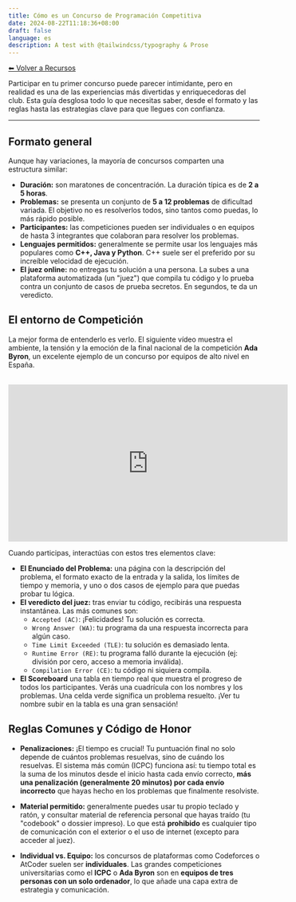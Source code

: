 ```yaml
---
title: Cómo es un Concurso de Programación Competitiva
date: 2024-08-22T11:18:36+08:00
draft: false
language: es
description: A test with @tailwindcss/typography & Prose
---
```



[⬅ Volver a Recursos](../)

Participar en tu primer concurso puede parecer intimidante, pero en realidad es una de las experiencias más divertidas y enriquecedoras del club. Esta guía desglosa todo lo que necesitas saber, desde el formato y las reglas hasta las estrategias clave para que llegues con confianza.

---

## Formato general

Aunque hay variaciones, la mayoría de concursos comparten una estructura similar:

*   **Duración:** son maratones de concentración. La duración típica es de **2 a 5 horas**.
*   **Problemas:** se presenta un conjunto de **5 a 12 problemas** de dificultad variada. El objetivo no es resolverlos todos, sino tantos como puedas, lo más rápido posible.
* **Participantes:** las competiciones pueden ser individuales o en equipos de hasta 3 integrantes que colaboran para resolver los problemas.
*   **Lenguajes permitidos:** generalmente se permite usar los lenguajes más populares como **C++, Java y Python**. C++ suele ser el preferido por su increíble velocidad de ejecución.
*   **El juez online:** no entregas tu solución a una persona. La subes a una plataforma automatizada (un "juez") que compila tu código y lo prueba contra un conjunto de casos de prueba secretos. En segundos, te da un veredicto.

## El entorno de Competición

La mejor forma de entenderlo es verlo. El siguiente vídeo muestra el ambiente, la tensión y la emoción de la final nacional de la competición **Ada Byron**, un excelente ejemplo de un concurso por equipos de alto nivel en España.

<br>

<iframe width="560" height="315" src="https://www.youtube.com/embed/H7emGqxE3NI?si=Pf-P1Z9GS7BHN8AK" title="YouTube video player" frameborder="0" allow="accelerometer; autoplay; clipboard-write; encrypted-media; gyroscope; picture-in-picture; web-share" referrerpolicy="strict-origin-when-cross-origin" allowfullscreen></iframe>

<br>

Cuando participas, interactúas con estos tres elementos clave:

*   **El Enunciado del Problema:** una página con la descripción del problema, el formato exacto de la entrada y la salida, los límites de tiempo y memoria, y uno o dos casos de ejemplo para que puedas probar tu lógica.
*   **El veredicto del juez:** tras enviar tu código, recibirás una respuesta instantánea. Las más comunes son:
    *   `Accepted (AC)`: ¡Felicidades! Tu solución es correcta.
    *   `Wrong Answer (WA)`: tu programa da una respuesta incorrecta para algún caso.
    *   `Time Limit Exceeded (TLE)`: tu solución es demasiado lenta.
    *   `Runtime Error (RE)`: tu programa falló durante la ejecución (ej: división por cero, acceso a memoria inválida).
    *   `Compilation Error (CE)`: tu código ni siquiera compila.
*   **El Scoreboard** una tabla en tiempo real que muestra el progreso de todos los participantes. Verás una cuadrícula con los nombres y los problemas. Una celda verde significa un problema resuelto. ¡Ver tu nombre subir en la tabla es una gran sensación!

## Reglas Comunes y Código de Honor

*   **Penalizaciones:** ¡El tiempo es crucial! Tu puntuación final no solo depende de cuántos problemas resuelvas, sino de cuándo los resuelvas. El sistema más común (ICPC) funciona así: tu tiempo total es la suma de los minutos desde el inicio hasta cada envío correcto, **más una penalización (generalmente 20 minutos) por cada envío incorrecto** que hayas hecho en los problemas que finalmente resolviste.

*   **Material permitido:** generalmente puedes usar tu propio teclado y ratón, y consultar material de referencia personal que hayas traído (tu "codebook" o dossier impreso). Lo que está **prohibido** es cualquier tipo de comunicación con el exterior o el uso de internet (excepto para acceder al juez).

*   **Individual vs. Equipo:** los concursos de plataformas como Codeforces o AtCoder suelen ser **individuales**. Las grandes competiciones universitarias como el **ICPC** o **Ada Byron** son en **equipos de tres personas con un solo ordenador**, lo que añade una capa extra de estrategia y comunicación.

